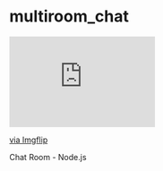 # multiroom_chat
<div style="width:260px;max-width:100%;"><div style="height:0;padding-bottom:62.31%;position:relative;"><iframe width="260" height="162" style="position:absolute;top:0;left:0;width:100%;height:100%;" frameBorder="0" src="https://imgflip.com/embed/468v4i"></iframe></div><p><a href="https://imgflip.com/gif/468v4i">via Imgflip</a></p></div>
Chat Room - Node.js


